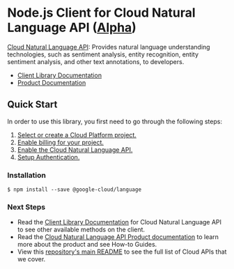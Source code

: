 # Node.js Client for Cloud Natural Language API ([Alpha](https://github.com/GoogleCloudPlatform/google-cloud-node#versioning))

[Cloud Natural Language API][Product Documentation]:
Provides natural language understanding technologies, such as sentiment
analysis, entity recognition, entity sentiment analysis, and other text
annotations, to developers.
- [Client Library Documentation][]
- [Product Documentation][]

## Quick Start
In order to use this library, you first need to go through the following
steps:

1. [Select or create a Cloud Platform project.](https://console.cloud.google.com/project)
2. [Enable billing for your project.](https://cloud.google.com/billing/docs/how-to/modify-project#enable_billing_for_a_project)
3. [Enable the Cloud Natural Language API.](https://console.cloud.google.com/apis/library/language.googleapis.com)
4. [Setup Authentication.](https://googlecloudplatform.github.io/google-cloud-node/#/docs/google-cloud/master/guides/authentication)

### Installation
```
$ npm install --save @google-cloud/language
```

### Next Steps
- Read the [Client Library Documentation][] for Cloud Natural Language API
  to see other available methods on the client.
- Read the [Cloud Natural Language API Product documentation][Product Documentation]
  to learn more about the product and see How-to Guides.
- View this [repository's main README](https://github.com/GoogleCloudPlatform/google-cloud-node/blob/master/README.md)
  to see the full list of Cloud APIs that we cover.

[Client Library Documentation]: https://googlecloudplatform.github.io/google-cloud-node/#/docs/language
[Product Documentation]: https://cloud.google.com/language